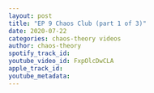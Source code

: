 ```yaml
---
layout: post
title: "EP 9 Chaos Club (part 1 of 3)"
date: 2020-07-22
categories: chaos-theory videos
author: chaos-theory
spotify_track_id: 
youtube_video_id: FxpOlcDwCLA
apple_track_id: 
youtube_metadata: 
---
```


